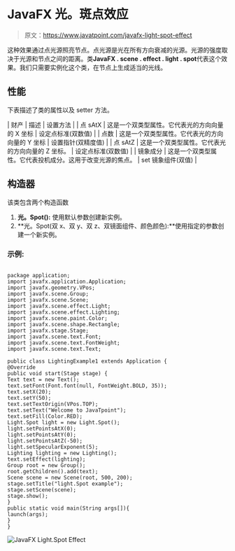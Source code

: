 # JavaFX 光。斑点效应

> 原文：<https://www.javatpoint.com/javafx-light-spot-effect>

这种效果通过点光源照亮节点。点光源是光在所有方向衰减的光源。光源的强度取决于光源和节点之间的距离。类**JavaFX . scene . effect . light . spot**代表这个效果。我们只需要实例化这个类，在节点上生成适当的光线。

## 性能

下表描述了类的属性以及 setter 方法。

| 财产 | 描述 | 设置方法 |
| 点 sAtX | 这是一个双类型属性。它代表光的方向向量的 X 坐标 | 设定点标准(双数值) |
| 点数 | 这是一个双类型属性。它代表光的方向向量的 Y 坐标 | 设置指针(双精度值) |
| 点 sAtZ | 这是一个双类型属性。它代表光的方向向量的 Z 坐标。 | 设定点标准(双数值) |
| 镜象成分 | 这是一个双类型属性。它代表投机成分。这用于改变光源的焦点。 | set 镜象组件(双值) |

## 构造器

该类包含两个构造函数

1.  **光。Spot():** 使用默认参数创建新实例。
2.  **光。Spot(双 x、双 y、双 z、双镜面组件、颜色颜色):**使用指定的参数创建一个新实例。

### 示例:

```

package application;
import javafx.application.Application;
import javafx.geometry.VPos;
import javafx.scene.Group; 
import javafx.scene.Scene;
import javafx.scene.effect.Light;
import javafx.scene.effect.Lighting;
import javafx.scene.paint.Color;
import javafx.scene.shape.Rectangle;
import javafx.stage.Stage; 
import javafx.scene.text.Font; 
import javafx.scene.text.FontWeight; 
import javafx.scene.text.Text; 

public class LightingExample1 extends Application { 
@Override
public void start(Stage stage) {  
Text text = new Text();       
text.setFont(Font.font(null, FontWeight.BOLD, 35));        
text.setX(20); 
text.setY(50); 
text.setTextOrigin(VPos.TOP);
text.setText("Welcome to JavaTpoint");        
text.setFill(Color.RED);   
Light.Spot light = new Light.Spot();
light.setPointsAtX(0);
light.setPointsAtY(0);
light.setPointsAtZ(-50);
light.setSpecularExponent(5);
Lighting lighting = new Lighting(); 
text.setEffect(lighting);       
Group root = new Group();
root.getChildren().add(text);
Scene scene = new Scene(root, 500, 200);  
stage.setTitle("light.Spot example");  
stage.setScene(scene);
stage.show();         
} 
public static void main(String args[]){ 
launch(args); 
} 
}

```

![JavaFX Light.Spot Effect](../img/0d8808e14465e64f2c842f0be5d7b547.png)